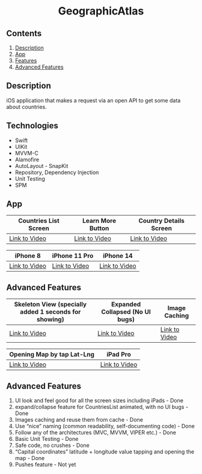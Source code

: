 <h1 align="center">GeographicAtlas</h1> 

## Contents

1. [Description](#description)
2. [App](#app)
3. [Features](#app)
4. [Advanced Features](#advancedfeatures)

## Description

iOS application that makes a request via an open API to get some data about countries.

## Technologies

* Swift
* UIKit
* MVVM-C
* Alamofire
* AutoLayout - SnapKit
* Repository, Dependency Injection
* Unit Testing
* SPM

## App

<table>
    <thead>
        <tr>
            <th>Countries List Screen</th>
            <th>Learn More Button</th>
            <th>Country Details Screen</th>
        </tr>
</thead>
<tbody>
<tr>
<td>
<a href="https://player.vimeo.com/video/827676630?h=baf870793a&badge=0&autopause=0&player_id=0&app_id=58479">Link to Video</a>
</td>
<td>
<a href="https://player.vimeo.com/video/827683356?h=d7e9673007&amp;badge=0&amp;autopause=0&amp;player_id=0&amp;app_id=58479">Link to Video</a>

</td>
<td>
<a href="https://player.vimeo.com/video/827684877?h=25b5a483d3&amp;badge=0&amp;autopause=0&amp;player_id=0&amp;app_id=58479">Link to Video</a>
</td>
</tr>
</tbody>
</table>

<table>
    <thead>
        <tr>
            <th>iPhone 8</th>
            <th>iPhone 11 Pro</th>
<th>iPhone 14</th>
</tr>
</thead>
<tbody>
<tr>
<td>
<a href="https://player.vimeo.com/video/827686430?h=223c741e2d&amp;badge=0&amp;autopause=0&amp;player_id=0&amp;app_id=58479">Link to Video</a>
</td>
<td>
<a href="https://player.vimeo.com/video/827689751?h=5a6c804ca5&amp;badge=0&amp;autopause=0&amp;player_id=0&amp;app_id=58479">Link to Video</a>
</td>
<td>
<a href="https://player.vimeo.com/video/827691610?h=eb26555d7c">Link to Video</a>
</td>
</tr>
</tbody>
</table>


## Advanced Features

<table>
    <thead>
        <tr>
            <th>Skeleton View (specially added 1 seconds for showing)</th>
            <th>Expanded Collapsed (No UI bugs)</th>
            <th>Image Caching</th>
        </tr>
    </thead>
<tbody>
<tr>
<td>
<a href="https://player.vimeo.com/video/827692599?h=4e496ee8e5">Link to Video</a>
</td>
<td>
<a href="https://youtube.com/shorts/ThtzuTBJ4_g">Link to Video</a>
</td>
<td>
<a href="https://youtube.com/shorts/n0lmp5kz5NQ">Link to Video</a>

</td>
</tr>
</tbody>
</table>

<table>
    <thead>
        <tr>
            <th>Opening Map by tap Lat-Lng</th>
            <th>iPad Pro</th>
        </tr>
    </thead>
<tbody>
<tr>
<td>
<a href="https://youtube.com/shorts/ktBeWz9r2Lk">Link to Video</a>

</td>
<td>
<a href="https://youtube.com/shorts/rduzPptxSkE">Link to Video</a>
</td>
</tr>
</tbody>
</table>

## Advanced Features

1. UI look and feel good for all the screen sizes including iPads - Done
2. expand/collapse feature for CountriesList animated, with no UI bugs - Done
3. Images caching and reuse them from cache - Done
4. Use “nice” naming (common readability, self-documenting code) - Done
5. Follow any of the architectures (MVC, MVVM, VIPER etc.) - Done 
6. Basic Unit Testing - Done
7. Safe code, no crushes - Done
8. “Capital coordinates” latitude + longitude value tapping and opening the map - Done
9. Pushes feature - Not yet
